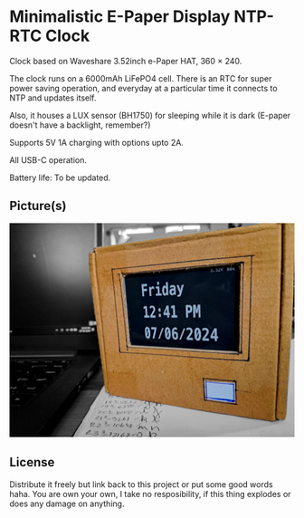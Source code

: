 
# Minimalistic E-Paper Display NTP-RTC Clock

Clock based on Waveshare 3.52inch e-Paper HAT, 360 × 240.

The clock runs on a 6000mAh LiFePO4 cell. There is an RTC for super power saving operation, and everyday at a particular time it connects to NTP and updates itself.

Also, it houses a LUX sensor (BH1750) for sleeping while it is dark (E-paper doesn't have a backlight, remember?)

Supports 5V 1A charging with options upto 2A.

All USB-C operation.

Battery life: To be updated.
## Picture(s)

![Clock](https://github.com/KamadoTanjiro-beep/E-Paper-Display-NTP-Clock/blob/main/epdClock.jpg)


## License

Distribute it freely but link back to this project or put some good words haha. You are own your own, I take no resposibility, if this thing explodes or does any damage on anything.

